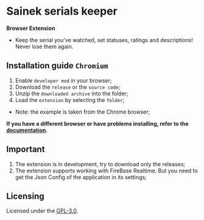 # Sainek serials keeper

**Browser Extension** <br>

- Keep the serial you've watched, set statuses, ratings and descriptions! Never lose them again.

## Installation guide `Chromium`

1. Enable `developer mod` in your browser;
2. Download the `release` or the `source code`;
3. Unzip the `downloaded archive` into the folder;
4. Load the `extension` by selecting the `folder`;

- Note: the example is taken from the Chrome browser;

**If you have a different browser or have problems installing, refer to the [documentation](https://github.com/MineEjo/Sainek-Serials-Keeper/wiki/Browsers).**

## Important

1. The extension is in development, try to download only the releases;
2. The extension supports working with FireBase Realtime. But you need to get the Json Config of the application in its
   settings;

## Licensing

Licensed under the [GPL-3.0](https://github.com/MineEjo/Sainek-Serials-Keeper/blob/master/LICENSE).
